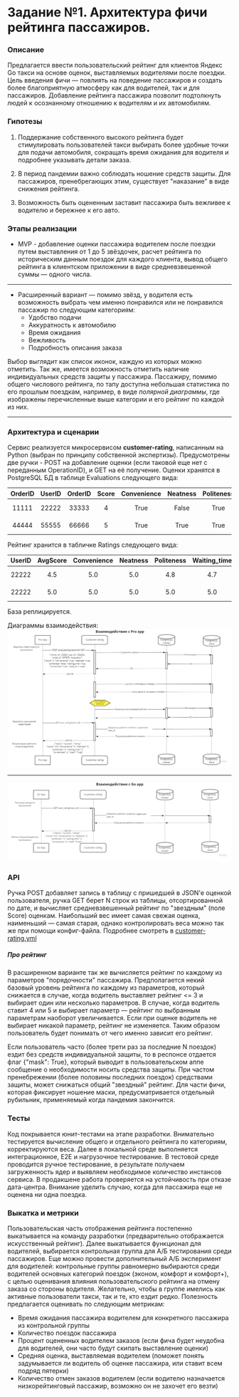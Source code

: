 # Задание №1. Архитектура фичи рейтинга пассажиров.
### Описание

Предлагается ввести пользовательский рейтинг для клиентов Яндекс Go такси на основе оценок, выставляемых водителями после
поездки. Цель введения фичи — повлиять на поведение пассажиров и создать более благоприятную атмосферу как для водителей,
так и для пассажиров. Добавление рейтинга пассажира позволит подтолкнуть людей к осознанному отношению к водителям и их 
автомобилям. 

### Гипотезы
1. Поддержание собственного высокого рейтинга будет стимулировать пользователей такси выбирать более удобные точки для 
   подачи автомобиля, сокращать время ожидания для водителя и подробнее указывать детали заказа.
   
2. В период пандемии важно соблюдать ношение средств защиты. Для пассажиров, пренебрегающих этим, существует "наказание"
   в виде снижения рейтинга.
   
3. Возможность быть оцененным заставит пассажира быть вежливее к водителю и бережнее к его авто.

### Этапы реализации
* MVP - добавление оценки пассажира водителем после поездки путем выставления от 1 до 5 звёздочек,
  расчет рейтинга по историческим данным поездок для каждого клиента, вывод общего рейтинга в клиентском приложении в 
  виде средневзвешенной суммы — одного числа.
  
___
* Расширенный вариант — помимо звёзд, у водителя есть возможность выбрать чем именно понравился или не понравился 
  пассажир по следующим категориям:
    * Удобство подачи
    * Аккуратность к автомобилю
    * Время ожидания
    * Вежливость
    * Подробность описания заказа 
      
Выбор выглядит как список иконок, каждую из которых можно отметить.
Так же, имеется возможность отметить наличие индивидуальных средств защиты у пассажира.
Пассажиру, помимо общего числового рейтинга, по тапу доступна небольшая статистика по его прошлым поездкам, например, 
в виде _полярной диаграммы_, где изображены перечисленные выше категории и его рейтинг по каждой из них.

___

### Архитектура и сценарии

Сервис реализуется микросервисом **customer-rating**, написанным на Python (выбран по принципу
собственной экспертизы). Предусмотрены две ручки - POST на добавление оценки (если таковой еще нет с переданным OperationID), и GET на её получение.
Оценки хранятся в PostgreSQL БД в таблице Evaluations следующего вида:

|   OrderID  |   UserID |   OrderID  | Score | Convenience| Neatness | Politeness | Waiting_time | Correctness |  OperationID | MaskOn  | DateTimeFinished |
| :--------: | :------: | :--------: | :---: | :--------: | :------: | :--------: | :----------: | :---------: |  :---------: |:-------:| :--------------: |
|   11111    |  22222   |   33333    |   4   |    True    |   False  |    True    |    False     |     True    |    12345     |  True   | 2021-06-07 23:12:04 |
|   44444    |  55555   |   66666    |   5   |    True    |   True   |    True    |    True      |     True    |    56789     |  False  | 2021-06-07 23:54:02 |

Рейтинг хранится в табличке Ratings следующего вида: 

|  UserID | AvgScore | Convenience| Neatness | Politeness | Waiting_time | Correctness | MaskAlert |  DateTimeGenerated  |
|:------: | :---:    | :--------: | :------: | :--------: | :----------: | :---------: | :-------: | :-----------------: |
|  22222  |   4.5    |     5.0    |    5.0   |    4.8     |      4.7     |     5.0     |   True    | 2021-06-07 23:12:04 |
|  22222  |   5.0    |     5.0    |    5.0   |    5.0     |      5.0     |     5.0     |   True    | 2021-06-08 00:15:04 |

База реплицируется.

Диаграммы взаимодействия:
![](./ProApp-service-interaction.jpg)

---
![](./GoApp-service-interaction.jpg)

### API
Ручка POST добавляет запись в таблицу с пришедшей в JSON'e оценкой пользователя, ручка GET берет N строк из таблицы,
отсортированной по дате, и вычисляет средневзвешенный рейтинг по "звездным" (поле Score) оценкам. Наибольший вес имеет 
самая свежая оценка, наименьший — самая старая, однако контролировать веса можно так же при помощи конфиг-файла.
Подробнее смотреть в [customer-rating.yml](./customer-rating.yml)

##### Про рейтинг
В расширенном варианте так же вычисляется рейтинг по каждому из параметров "порядочности" пассажира. Предполагается некий
базовый уровень рейтинга по каждому из параметров, который снижается в случае, когда водитель выставляет рейтинг <= 3 и
выбирает один или несколько параметров. В случае, когда водитель ставит 4 или 5 и выбирает параметр — рейтинг по выбранным параметрам
наоборот увеличивается. Если при оценке водитель не выбирает никакой параметр, рейтинг не изменяется.
Таким образом пользователь будет понимать от чего именно зависит его рейтинг.

Если пользователь часто (более трети раз за последние N поездок) ездит без средств индивидуальной защиты, то в респонсе 
отдается флаг {"mask": True}, который выводит в пользовательском аппе сообщение о необходимости носить средства защиты.
При частом пренебрежении (более половины последних поездок) средствами защиты, может снижаться общий "звездный" рейтинг.
Для части фичи, которая фиксирует ношение маски, предусматривается отдельный рубильник, применяемый когда пандемия закончится.


### Тесты
Код покрывается юнит-тестами на этапе разработки. Внимательно тестируется вычисление общего и отдельного рейтинга по категориям, 
корректируются веса. Далее в локальной среде выполняется интеграционное, E2E и нагрузочное тестирование. 
В тестовой среде проводится ручное тестирование, в результате получаем загруженность ядер и выявляем необходимое количество инстансов сервиса.
В продакшене работа проверяется на устойчивость при отказе дата-центра.
Внимание уделить случаю, когда для пассажира еще не оценена ни одна поездка.

### Выкатка и метрики
Пользовательская часть отображения рейтинга постепенно выкатывается на команду разработки (предварительно отображается 
искусственный рейтинг). Далее выкатывается функционал для водителей, выбирается контрольная группа для А/Б тестирования среди пассажиров.
Еще можно провести дополнительный А/Б эксперимент для водителей: контрольные группы равномерно выбираются среди водителей основных категорий поездок
(эконом, комфорт и комфорт+), с целью оценивания влияния пользовательского рейтинга на отмену заказа со стороны водителя.
Желательно, чтобы в группе имелись как активные пользователи такси, так и те, кто ездит редко.
Полезность предлагается оценивать по следующим метрикам:
* Время ожидания пассажира водителем для конкретного пассажира из контрольной группы
* Количество поездок пассажира
* Процент оцененных водителем заказов (если фича будет неудобна для водителей, они часто будут скипать выставление оценки)
* Средняя оценка, выставляемая водителем (поможет понять задумывается ли водитель об оценке пассажира, или ставит всем подряд пятерки)
* Количество отмен заказов водителем (если водителю назначается низкорейтинговый пассажир, возможно он не захочет его везти)

